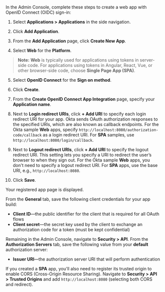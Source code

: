 In the Admin Console, complete these steps to create a web app with OpenID Connect (OIDC) sign-in:

1. Select **Applications > Applications** in the side navigation.

2. Click **Add Application**.

3. From the **Add Application** page, click **Create New App**.

4. Select **Web** for the **Platform**.
> **Note:** **Web** is typically used for applications using tokens in server-side code. For applications using tokens in Angular, React, Vue, or other browser-side code, choose **Single Page App (SPA)**.

5. Select **OpenID Connect** for the **Sign on method**.

6. Click **Create**.

7. From the **Create OpenID Connect App Integration** page, specify your **Application name**.

8. Next to **Login redirect URIs**, click **+ Add URI** to specify each login redirect URI for your app. Okta sends OAuth authorization responses to the specified URIs, which are also known as callback endpoints. For the Okta sample **Web** apps, specify `http://localhost:8080/authorization-code/callback` as a login redirect URI. For **SPA** samples, use `http://localhost:8080/login/callback`.

9. Next to **Logout redirect URIs**, click **+ Add URI** to specify the logout redirect URI. This setting lets you specify a URI to redirect the user’s browser to when they sign out. For the Okta sample **Web** apps, you don't need to specify a logout redirect URI. For **SPA** apps, use the base URI, e.g., `http://localhost:8080`.

10. Click **Save**.

Your registered app page is displayed.

From the **General** tab, save the following client credentials for your app build:
- **Client ID**&mdash;the public identifier for the client that is required for all OAuth flows
- **Client secret**&mdash;the secret key used by the client to exchange an authorization code for a token (must be kept confidential)

Remaining in the Admin Console, navigate to **Security > API**. From the **Authorization Servers** tab, save the following value from your **default** authorization server:
- **Issuer URI**&mdash;the authorization server URI that will perform authentication

If you created a **SPA** app, you'll also need to register its trusted origin to enable CORS (Cross-Origin Resource Sharing). Navigate to **Security > API > Trusted Origins** and add `http://localhost:8080` (selecting both CORS and redirect).
